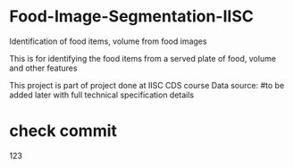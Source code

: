 # Food-Image-Segmentation-IISC
Identification of food items, volume from food images

This is for identifying the food items from a served plate of food, volume and 
other features

This project is part of project done at IISC CDS course 
Data source:  #to be added later with full technical specification details 

# check commit
123



